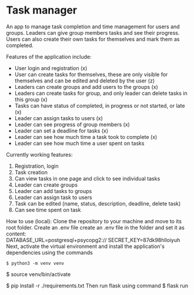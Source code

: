# Task manager 
An app to manage task completion and time management for users and groups. Leaders can give group members tasks and see their progress. Users can also create their own tasks for themselves and mark them as completed. 

Features of the application include: 
- User login and registration (x)
- User can create tasks for themselves, these are only visible for themselves and can be edited and deleted by the user (z)
- Leaders can create groups and add users to the groups (x)
- Leaders can create tasks for group, and only leader can delete tasks in this group (x)
- Tasks can have status of completed, in progress or not started, or late (x)
- Leader can assign tasks to users (x)
- Leader can see progress of group members (x)
- Leader can set a deadline for tasks (x)
- Leader can see how much time a task took to complete (x)
- Leader can see how much time a user spent on tasks

Currently working features:
1. Registration, login
2. Task creation
3. Can view tasks in one page and click to see individual tasks
5. Leader can create groups
6. Leader can add tasks to groups
7. Leader can assign task to users
8. Task can be edited (name, status, description, deadline, delete task)
9. Can see time spent on task 


How to use (local):
Clone the repository to your machine and move to its root folder.
Create an .env file create an .env file in the folder and set it as content:\
DATABASE_URL=postgresql+psycopg2://
SECRET_KEY=87dk98hlloiyuh
Next, activate the virtual environment and install the application's dependencies using the commands

```pyton
$ python3 -m venv venv
```

$ source venv/bin/activate

$ pip install -r ./requirements.txt
Then run flask using command 
$ flask run 
